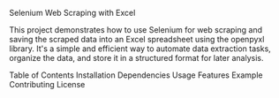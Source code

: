 Selenium Web Scraping with Excel

This project demonstrates how to use Selenium for web scraping and saving the scraped data into an Excel spreadsheet using the openpyxl library. 
It's a simple and efficient way to automate data extraction tasks, organize the data, and store it in a structured format for later analysis.

Table of Contents
Installation
Dependencies
Usage
Features
Example
Contributing
License
